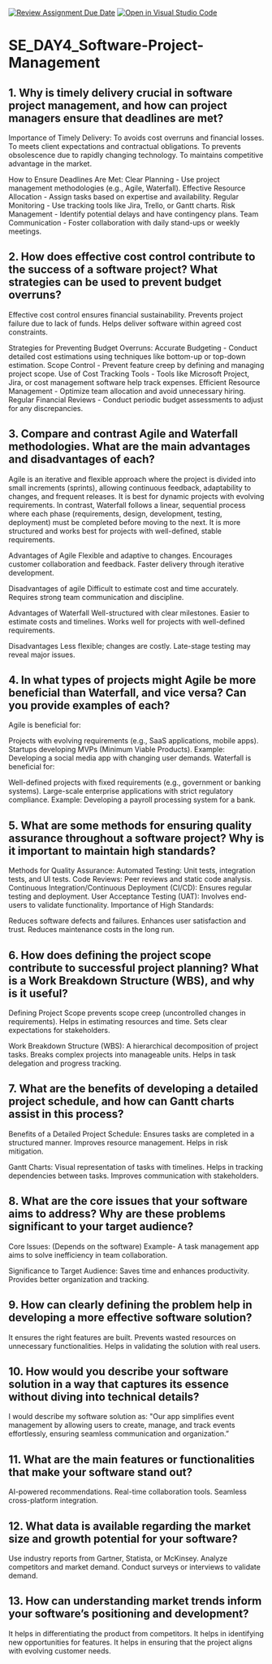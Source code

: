 [![Review Assignment Due Date](https://classroom.github.com/assets/deadline-readme-button-22041afd0340ce965d47ae6ef1cefeee28c7c493a6346c4f15d667ab976d596c.svg)](https://classroom.github.com/a/9pw6JKcu)
[![Open in Visual Studio Code](https://classroom.github.com/assets/open-in-vscode-2e0aaae1b6195c2367325f4f02e2d04e9abb55f0b24a779b69b11b9e10269abc.svg)](https://classroom.github.com/online_ide?assignment_repo_id=18609402&assignment_repo_type=AssignmentRepo)
# SE_DAY4_Software-Project-Management
## 1. Why is timely delivery crucial in software project management, and how can project managers ensure that deadlines are met?
Importance of Timely Delivery:
To avoids cost overruns and financial losses.
To meets client expectations and contractual obligations.
To prevents obsolescence due to rapidly changing technology.
To maintains competitive advantage in the market.

How to Ensure Deadlines Are Met:
Clear Planning - Use project management methodologies (e.g., Agile, Waterfall).
Effective Resource Allocation - Assign tasks based on expertise and availability.
Regular Monitoring - Use tracking tools like Jira, Trello, or Gantt charts.
Risk Management - Identify potential delays and have contingency plans.
Team Communication - Foster collaboration with daily stand-ups or weekly meetings.

## 2. How does effective cost control contribute to the success of a software project? What strategies can be used to prevent budget overruns?
Effective cost control ensures financial sustainability.
Prevents project failure due to lack of funds.
Helps deliver software within agreed cost constraints.

Strategies for Preventing Budget Overruns:
Accurate Budgeting - Conduct detailed cost estimations using techniques like bottom-up or top-down estimation.
Scope Control - Prevent feature creep by defining and managing project scope.
Use of Cost Tracking Tools - Tools like Microsoft Project, Jira, or cost management software help track expenses.
Efficient Resource Management - Optimize team allocation and avoid unnecessary hiring.
Regular Financial Reviews - Conduct periodic budget assessments to adjust for any discrepancies.

## 3. Compare and contrast Agile and Waterfall methodologies. What are the main advantages and disadvantages of each?
 Agile is an iterative and flexible approach where the project is divided into small increments (sprints), allowing continuous feedback, adaptability to changes, and frequent releases. It is best for dynamic projects with evolving requirements. In contrast, Waterfall follows a linear, sequential process where each phase (requirements, design, development, testing, deployment) must be completed before moving to the next. It is more structured and works best for projects with well-defined, stable requirements.
 
 Advantages of Agile
 Flexible and adaptive to changes.
Encourages customer collaboration and feedback.
Faster delivery through iterative development.

Disadvantages of agile
Difficult to estimate cost and time accurately.
Requires strong team communication and discipline.

Advantages of Waterfall
Well-structured with clear milestones.
Easier to estimate costs and timelines.
Works well for projects with well-defined requirements.

Disadvantages
Less flexible; changes are costly.
Late-stage testing may reveal major issues.

## 4. In what types of projects might Agile be more beneficial than Waterfall, and vice versa? Can you provide examples of each?
Agile is beneficial for:

Projects with evolving requirements (e.g., SaaS applications, mobile apps).
Startups developing MVPs (Minimum Viable Products).
Example: Developing a social media app with changing user demands.
Waterfall is beneficial for:

Well-defined projects with fixed requirements (e.g., government or banking systems).
Large-scale enterprise applications with strict regulatory compliance.
Example: Developing a payroll processing system for a bank.

## 5. What are some methods for ensuring quality assurance throughout a software project? Why is it important to maintain high standards?
Methods for Quality Assurance:
Automated Testing: Unit tests, integration tests, and UI tests.
Code Reviews: Peer reviews and static code analysis.
Continuous Integration/Continuous Deployment (CI/CD): Ensures regular testing and deployment.
User Acceptance Testing (UAT): Involves end-users to validate functionality.
Importance of High Standards:

Reduces software defects and failures.
Enhances user satisfaction and trust.
Reduces maintenance costs in the long run.

## 6. How does defining the project scope contribute to successful project planning? What is a Work Breakdown Structure (WBS), and why is it useful?
Defining Project Scope prevents scope creep (uncontrolled changes in requirements).
Helps in estimating resources and time.
Sets clear expectations for stakeholders.

Work Breakdown Structure (WBS):
A hierarchical decomposition of project tasks.
Breaks complex projects into manageable units.
Helps in task delegation and progress tracking.

## 7. What are the benefits of developing a detailed project schedule, and how can Gantt charts assist in this process?
Benefits of a Detailed Project Schedule:
Ensures tasks are completed in a structured manner.
Improves resource management.
Helps in risk mitigation.

Gantt Charts:
Visual representation of tasks with timelines.
Helps in tracking dependencies between tasks.
Improves communication with stakeholders.

## 8. What are the core issues that your software aims to address? Why are these problems significant to your target audience?
Core Issues: (Depends on the software)
Example- A task management app aims to solve inefficiency in team collaboration.

Significance to Target Audience:
Saves time and enhances productivity.
Provides better organization and tracking.

## 9. How can clearly defining the problem help in developing a more effective software solution?
It ensures the right features are built.
Prevents wasted resources on unnecessary functionalities.
Helps in validating the solution with real users.

## 10. How would you describe your software solution in a way that captures its essence without diving into technical details?
I would describe my software solution as: "Our app simplifies event management by allowing users to create, manage, and track events effortlessly, ensuring seamless communication and organization.”
## 11. What are the main features or functionalities that make your software stand out?
AI-powered recommendations.
Real-time collaboration tools.
Seamless cross-platform integration.
## 12. What data is available regarding the market size and growth potential for your software?
Use industry reports from Gartner, Statista, or McKinsey.
Analyze competitors and market demand.
Conduct surveys or interviews to validate demand.
## 13. How can understanding market trends inform your software’s positioning and development?
It helps in differentiating the product from competitors.
It helps in identifying new opportunities for features.
It helps in ensuring that the project aligns with evolving customer needs.

